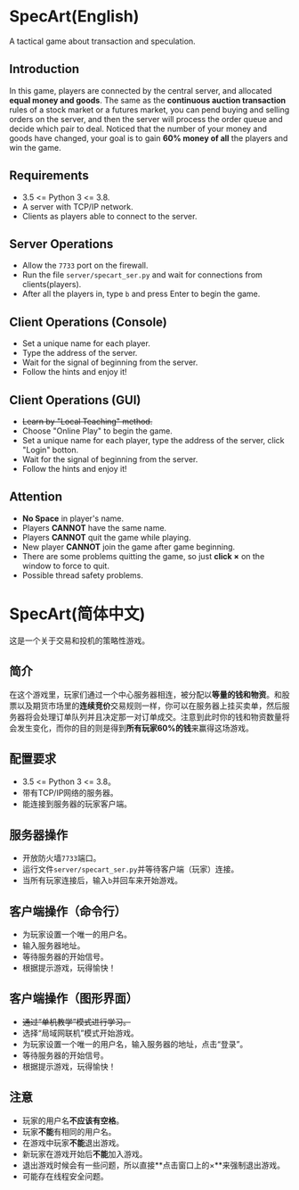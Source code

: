 # SpecArt(English)
A tactical game about transaction and speculation.

## Introduction
In this game, players are connected by the central server, and allocated **equal money and goods**. The same as the **continuous auction transaction** rules of a stock market or a futures market, you can pend buying and selling orders on the server, and then the server will process the order queue and decide which pair to deal. Noticed that the number of your money and goods have changed, your goal is to gain **60% money of all** the players and win the game. 

## Requirements
* 3.5 <= Python 3 <= 3.8.
* A server with TCP/IP network.
* Clients as players able to connect to the server.

## Server Operations
* Allow the `7733` port on the firewall.
* Run the file `server/specart_ser.py` and wait for connections from clients(players).
* After all the players in, type `b` and press Enter to begin the game.

## Client Operations (Console)
* Set a unique name for each player.
* Type the address of the server.
* Wait for the signal of beginning from the server.
* Follow the hints and enjoy it!

## Client Operations (GUI)
* ~~Learn by "Local Teaching" method.~~
* Choose "Online Play" to begin the game.
* Set a unique name for each player, type the address of the server, click "Login" botton.
* Wait for the signal of beginning from the server.
* Follow the hints and enjoy it!

## Attention
* **No Space** in player's name.
* Players **CANNOT** have the same name.
* Players **CANNOT** quit the game while playing.
* New player **CANNOT** join the game after game beginning.
* There are some problems quitting the game, so just **click ×** on the window to force to quit.
* Possible thread safety problems.

# SpecArt(简体中文)
这是一个关于交易和投机的策略性游戏。

## 简介
在这个游戏里，玩家们通过一个中心服务器相连，被分配以**等量的钱和物资**。和股票以及期货市场里的**连续竞价**交易规则一样，你可以在服务器上挂买卖单，然后服务器将会处理订单队列并且决定那一对订单成交。注意到此时你的钱和物资数量将会发生变化，而你的目的则是得到**所有玩家60%的钱**来赢得这场游戏。

## 配置要求
* 3.5 <= Python 3 <= 3.8。
* 带有TCP/IP网络的服务器。
* 能连接到服务器的玩家客户端。

## 服务器操作
* 开放防火墙`7733`端口。
* 运行文件`server/specart_ser.py`并等待客户端（玩家）连接。
* 当所有玩家连接后，输入`b`并回车来开始游戏。

## 客户端操作（命令行）
* 为玩家设置一个唯一的用户名。
* 输入服务器地址。
* 等待服务器的开始信号。
* 根据提示游戏，玩得愉快！

## 客户端操作（图形界面）
* ~~通过“单机教学”模式进行学习。~~
* 选择“局域网联机”模式开始游戏。
* 为玩家设置一个唯一的用户名，输入服务器的地址，点击“登录”。
* 等待服务器的开始信号。
* 根据提示游戏，玩得愉快！

## 注意
* 玩家的用户名**不应该有空格**。
* 玩家**不能**有相同的用户名。
* 在游戏中玩家**不能**退出游戏。
* 新玩家在游戏开始后**不能**加入游戏。
* 退出游戏时候会有一些问题，所以直接**点击窗口上的×**来强制退出游戏。
* 可能存在线程安全问题。